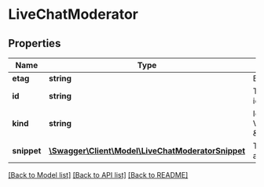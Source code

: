 # LiveChatModerator

## Properties
Name | Type | Description | Notes
------------ | ------------- | ------------- | -------------
**etag** | **string** | Etag of this resource. | [optional] 
**id** | **string** | The ID that YouTube assigns to uniquely identify the moderator. | [optional] 
**kind** | **string** | Identifies what kind of resource this is. Value: the fixed string \&quot;youtube#liveChatModerator\&quot;. | [optional] [default to 'youtube#liveChatModerator']
**snippet** | [**\Swagger\Client\Model\LiveChatModeratorSnippet**](LiveChatModeratorSnippet.md) | The snippet object contains basic details about the moderator. | [optional] 

[[Back to Model list]](../README.md#documentation-for-models) [[Back to API list]](../README.md#documentation-for-api-endpoints) [[Back to README]](../README.md)


